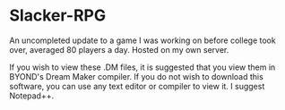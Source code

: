 # Slacker-RPG
An uncompleted update to a game I was working on before college took over, averaged 80 players a day.  Hosted on my own server.

If you wish to view these .DM files, it is suggested that you view them in BYOND's Dream Maker compiler.
If you do not wish to download this software, you can use any text editor or compiler to view it.  I suggest Notepad++.
